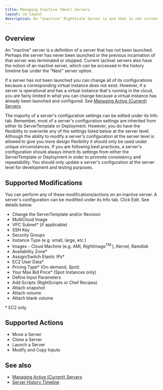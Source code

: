 ```yaml
---
title: Managing Inactive (Next) Servers
layout: cm_layout
description: An "inactive" RightScale Server is one that is not currently launched. Perhaps it has never been launched or the previous incarnation was terminated or stopped. Learn about supported modifications and actions you can perform on inactive Servers in the RightScale Cloud Management Dashboard.
---
```

## Overview

An "inactive" server is a definition of a server that has not been launched. Perhaps the server has never been launched or the previous incarnation of that server was terminated or stopped. Current (active) servers also have the notion of an inactive server, which can be accessed in the history timeline bar under the "Next" server option.

If a server has not been launched you can change all of its configurations because a corresponding virtual instance does not exist. However, if a server is operational and has a virtual instance that's running in the cloud, you are fairly limited in what you can change because a virtual instance has already been launched and configured. See [Managing Active (Current) Servers](/cm/management_guide/managing_active_current_servers.html).

The majority of a server's configuration settings can be edited under its Info tab. Remember, most of a server's configuration settings are inherited from either its ServerTemplate or Deployment. However, you do have the flexibility to overwrite any of the settings listed below at the server level. Although the ability to modify a server's configuration at the server level is allowed to give you more design flexibility it should only be used under unique circumstances. If you are following best practices, a server's configuration should always inherit its settings from either the ServerTemplate or Deployment in order to promote consistency and repeatability. You should only update a server's configuration at the server level for development and testing purposes.

## Supported Modifications

You can perform any of these modifications/actions on an inactive server. A server's configuration can be modified under its Info tab. Click Edit. See details below.

* Change the ServerTemplate and/or Revision
* MultiCloud Image
* VPC Subnet\* (if applicable)
* SSH Key
* Security Groups
* Instance Type (e.g. small, large, etc.)
* Images - Cloud Machine (e.g. AMI, RightImage<sup>TM </sup>), Kernel, Ramdisk
* Availability Zone\*
* Assign/Switch Elastic IPs\*
* EC2 User Data\*
* Pricing Type\* (On-demand, Spot)
* Your Max Bid Price\* (Spot Instances only)
* Define Input Parameters
* Add Scripts (RightScripts or Chef Recipes)
* Attach snapshot
* Attach volume
* Attach blank volume

\* EC2 only

## Supported Actions

* Move a Server
* Clone a Server
* Launch a Server
* Modify and Copy Inputs

## See also

* [Managing Active (Current) Servers](/cm/management_guide/managing_active_current_servers.html)
* [Server History Timeline](/cm/management_guide/server_history_timeline.html)
